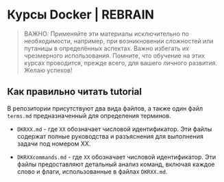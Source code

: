 # Курсы Docker | REBRAIN

> ВАЖНО: Применяйте эти материалы исключительно по необходимости, например, при возникновении сложностей или путаницы в определённых аспектах. Важно избегать их чрезмерного использования. Помните, что обучение на этих курсах проводится, прежде всего, для вашего личного развития. Желаю успехов!

## Как правильно читать tutorial

В репозитории присутствуют два вида файлов, а также один файл `terms.md` предназначенный для определения терминов.

- `DKRXX.md` - где `XX` обозначает числовой идентификатор. Эти файлы содержат полные руководства и разъяснения для выполнения задачи под номером XX.

- `DKRXXcommands.md` - где `XX` обозначает числовой идентификатор. Эти файлы предоставляют детальный анализ команд, включая каждое слово и флаги, использованные в файлах `DKRXX.md`.